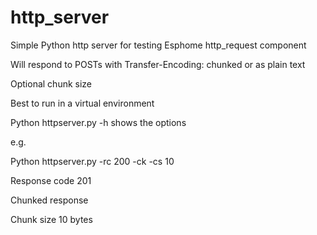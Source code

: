 # http_server
Simple Python http server for testing Esphome http_request component

Will respond to POSTs with Transfer-Encoding: chunked or as plain text

Optional chunk size

Best to run in a virtual environment

Python httpserver.py -h shows the options

e.g.

Python httpserver.py -rc 200 -ck -cs 10

Response code 201

Chunked response

Chunk size 10 bytes

